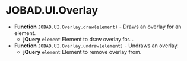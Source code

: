 # JOBAD.UI.Overlay

* **Function** `JOBAD.UI.Overlay.draw(element)` - Draws an overlay for an element. 
	* **jQuery** `element` Element to draw overlay for. . 
* **Function** `JOBAD.UI.Overlay.undraw(element)` - Undraws an overlay. 
	* **jQuery** `element` Element to remove overlay from. 